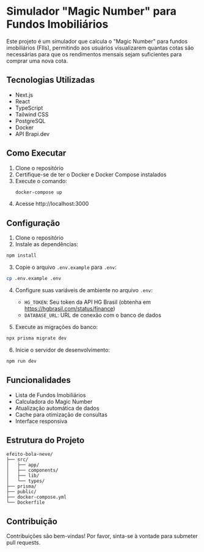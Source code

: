 # Simulador "Magic Number" para Fundos Imobiliários

Este projeto é um simulador que calcula o "Magic Number" para fundos imobiliários (FIIs), permitindo aos usuários visualizarem quantas cotas são necessárias para que os rendimentos mensais sejam suficientes para comprar uma nova cota.

## Tecnologias Utilizadas

- Next.js
- React
- TypeScript
- Tailwind CSS
- PostgreSQL
- Docker
- API Brapi.dev

## Como Executar

1. Clone o repositório
2. Certifique-se de ter o Docker e Docker Compose instalados
3. Execute o comando:
   ```bash
   docker-compose up
   ```
4. Acesse http://localhost:3000

## Configuração

1. Clone o repositório
2. Instale as dependências:
```bash
npm install
```
3. Copie o arquivo `.env.example` para `.env`:
```bash
cp .env.example .env
```
4. Configure suas variáveis de ambiente no arquivo `.env`:
   - `HG_TOKEN`: Seu token da API HG Brasil (obtenha em https://hgbrasil.com/status/finance)
   - `DATABASE_URL`: URL de conexão com o banco de dados

5. Execute as migrações do banco:
```bash
npx prisma migrate dev
```
6. Inicie o servidor de desenvolvimento:
```bash
npm run dev
```
## Funcionalidades

- Lista de Fundos Imobiliários
- Calculadora do Magic Number
- Atualização automática de dados
- Cache para otimização de consultas
- Interface responsiva

## Estrutura do Projeto

```
efeito-bola-neve/
├── src/
│   ├── app/
│   ├── components/
│   ├── lib/
│   └── types/
├── prisma/
├── public/
├── docker-compose.yml
└── Dockerfile
```

## Contribuição

Contribuições são bem-vindas! Por favor, sinta-se à vontade para submeter pull requests.
